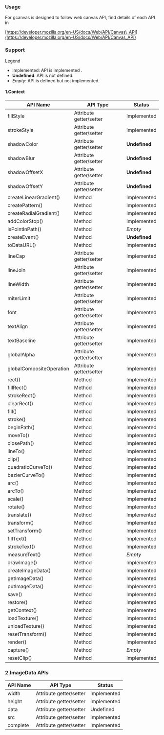 ### Usage

For gcanvas is designed to follow web canvas API, find details of each API in

[https://developer.mozilla.org/en-US/docs/Web/API/Canvas\_API](https://developer.mozilla.org/en-US/docs/Web/API/Canvas_API)
###

### Support

Legend

* Implemented: API is implemented .
* **Undefined**: API is not defined.
* _Empty_: API is defined but not implemented.


#### 1.Context
| API Name                 | API Type                | Status        |
| ------------------------ | ----------------------- | ------------- |
| fillStyle                | Attribute getter/setter | Implemented   |
| strokeStyle              | Attribute getter/setter | Implemented   |
| shadowColor              | Attribute getter/setter | **Undefined** |
| shadowBlur               | Attribute getter/setter | **Undefined** |
| shadowOffsetX            | Attribute getter/setter | **Undefined** |
| shadowOffsetY            | Attribute getter/setter | **Undefined** |
| createLinearGradient()   | Method                  | Implemented   |
| createPattern()          | Method                  | Implemented   |
| createRadialGradient()   | Method                  | Implemented   |
| addColorStop()           | Method                  | Implemented   |
| isPointInPath()          | Method                  | *Empty*       |
| createEvent()            | Method                  | **Undefined** |
| toDataURL()              | Method                  | Implemented   |
| lineCap                  | Attribute getter/setter | Implemented   |
| lineJoin                 | Attribute getter/setter | Implemented   |
| lineWidth                | Attribute getter/setter | Implemented   |
| miterLimit               | Attribute getter/setter | Implemented   |
| font                     | Attribute getter/setter | Implemented   |
| textAlign                | Attribute getter/setter | Implemented   |
| textBaseline             | Attribute getter/setter | Implemented   |
| globalAlpha              | Attribute getter/setter | Implemented   |
| globalCompositeOperation | Attribute getter/setter | Implemented   |
| rect()                   | Method                  | Implemented   |
| fillRect()               | Method                  | Implemented   |
| strokeRect()             | Method                  | Implemented   |
| clearRect()              | Method                  | Implemented   |
| fill()                   | Method                  | Implemented   |
| stroke()                 | Method                  | Implemented   |
| beginPath()              | Method                  | Implemented   |
| moveTo()                 | Method                  | Implemented   |
| closePath()              | Method                  | Implemented   |
| lineTo()                 | Method                  | Implemented   |
| clip()                   | Method                  | Implemented   |
| quadraticCurveTo()       | Method                  | Implemented   |
| bezierCurveTo()          | Method                  | Implemented   |
| arc()                    | Method                  | Implemented   |
| arcTo()                  | Method                  | Implemented   |
| scale()                  | Method                  | Implemented   |
| rotate()                 | Method                  | Implemented   |
| translate()              | Method                  | Implemented   |
| transform()              | Method                  | Implemented   |
| setTransform()           | Method                  | Implemented   |
| fillText()               | Method                  | Implemented   |
| strokeText()             | Method                  | Implemented   |
| measureText()            | Method                  | *Empty*       |
| drawImage()              | Method                  | Implemented   |
| createImageData()        | Method                  | Implemented   |
| getImageData()           | Method                  | Implemented   |
| putImageData()           | Method                  | Implemented   |
| save()                   | Method                  | Implemented   |
| restore()                | Method                  | Implemented   |
| getContext()             | Method                  | Implemented   |
| loadTexture()            | Method                  | Implemented   |
| unloadTexture()          | Method                  | Implemented   |
| resetTransform()         | Method                  | Implemented   |
| render()                 | Method                  | Implemented   |
| capture()                | Method                  | *Empty*       |
| resetClip()              | Method                  | Implemented   |


### 2.ImageData APIs

| API Name | API Type                | Status      |
| -------- | ----------------------- | ----------- |
| width    | Attribute getter/setter | Implemented |
| height   | Attribute getter/setter | Implemented |
| data     | Attribute getter/setter | Undefined   |
| src      | Attribute getter/setter | Implemented |
| complete | Attribute getter/setter | Implemented |
